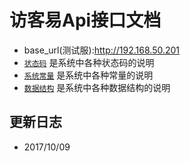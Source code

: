 # 访客易Api接口文档
* base_url(测试服):http://192.168.50.201
* [`状态码`](code.md) 是系统中各种状态码的说明
* [`系统常量`](constants.md) 是系统中各种常量的说明
* [`数据结构`](data-struct.md) 是系统中各种数据结构的说明
## 更新日志

* 2017/10/09
  





